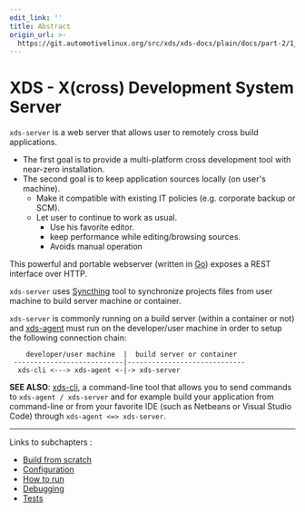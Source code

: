 ```yaml
---
edit_link: ''
title: Abstract
origin_url: >-
  https://git.automotivelinux.org/src/xds/xds-docs/plain/docs/part-2/1_xds-server/0_abstract.md?h=halibut
---
```


<!-- WARNING: This file is generated by fetch_docs.js using /home/boron/Documents/AGL/docs-webtemplate/site/_data/tocs/devguides/halibut/xds-docs-guides-devguides-book.yml -->

# XDS - X(cross) Development System Server

`xds-server` is a web server that allows user to remotely cross build applications.

- The first goal is to provide a multi-platform cross development tool with near-zero installation.
- The second goal is to keep application sources locally (on user's machine).
  - Make it compatible with existing IT policies (e.g. corporate backup or SCM).
  - Let user to continue to work as usual.
    - Use his favorite editor.
    - keep performance while editing/browsing sources.
    - Avoids manual operation

This powerful and portable webserver (written in [Go](https://golang.org))
exposes a REST interface over HTTP.

`xds-server` uses [Syncthing](https://syncthing.net/) tool to synchronize
projects files from user machine to build server machine or container.

`xds-server` is commonly running on a build server (within a container or not)
and [xds-agent](../2_xds-agent/0_abstract.html) must run on the developer/user machine in order
to setup the following connection chain:

```schema
    developer/user machine  |  build server or container
 ---------------------------|-----------------------------
  xds-cli <---> xds-agent <-|-> xds-server
```

**SEE ALSO**: [xds-cli](https://gerrit.automotivelinux.org/gerrit/gitweb?p=src/xds/xds-cli.git),
a command-line tool that allows you to send commands to `xds-agent / xds-server`
and for example build your application from command-line or from your favorite
IDE (such as Netbeans or Visual Studio Code) through `xds-agent <=> xds-server`.

---

Links to subchapters :

- [Build from scratch](./1_build.html)
- [Configuration](./2_config.html)
- [How to run](./3_how-to-run.html)
- [Debugging](./4_debug.html)
- [Tests](./5_test.html)
